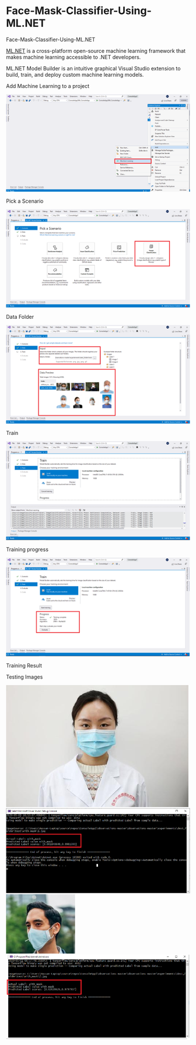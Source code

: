 # Face-Mask-Classifier-Using-ML.NET
Face-Mask-Classifier-Using-ML.NET
<!-- wp:paragraph -->
<p><a rel="noreferrer noopener" href="https://www.microsoft.com/net/learn/apps/machine-learning-and-ai/ml-dotnet" target="_blank">ML.NET</a>&nbsp;is a cross-platform open-source machine learning framework that makes machine learning accessible to .NET developers.</p>
<!-- /wp:paragraph -->

<!-- wp:paragraph -->
<p>ML.NET Model Builder is an intuitive graphical Visual Studio extension to build, train, and deploy custom machine learning models.</p>
<!-- /wp:paragraph -->
<p> Add Machine Learning to a project</p>
<img src="./Screenshots/Screen0.png"/>

<p> Pick a Scenario</p>
<img src="./Screenshots/screen1.png"/>

<p>Data Folder</p>
<img src="./Screenshots/screen3.png"/>

<p>Train</p>
<img src="./Screenshots/screen2.png"/>

<p>Training progress</p>
<img src="./Screenshots/screen4.png"/>

<p>Training Result</p>

<p>Testing Images</p>
<img src="./Screenshots/1.jpg"/>
<img src="./Screenshots/screen5.png"/>

<img src="./Screenshots/2.jpg"/>
<img src="./Screenshots/Test2.png"/>


